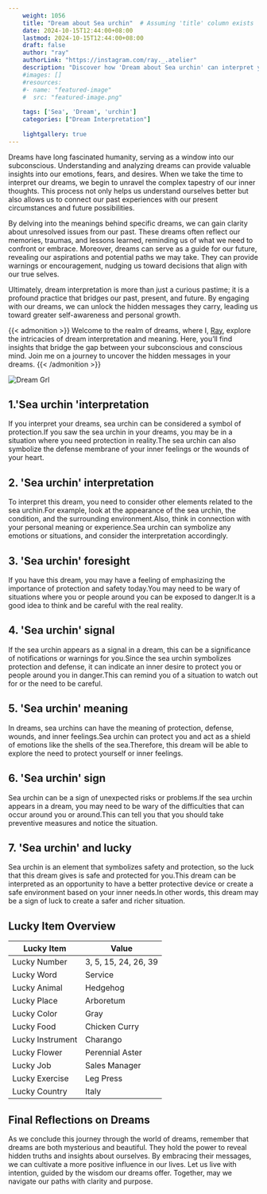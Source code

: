 ```yaml
---
    weight: 1056
    title: "Dream about Sea urchin"  # Assuming 'title' column exists
    date: 2024-10-15T12:44:00+08:00
    lastmod: 2024-10-15T12:44:00+08:00
    draft: false
    author: "ray"
    authorLink: "https://instagram.com/ray._.atelier"
    description: "Discover how 'Dream about Sea urchin' can interpret your future and uncover its significant meanings in your life."
    #images: []
    #resources:
    #- name: "featured-image"
    #  src: "featured-image.png"
    
    tags: ['Sea', 'Dream', 'urchin']
    categories: ["Dream Interpretation"]
    
    lightgallery: true
---
```

    
Dreams have long fascinated humanity, serving as a window into our subconscious. Understanding and analyzing dreams can provide valuable insights into our emotions, fears, and desires. When we take the time to interpret our dreams, we begin to unravel the complex tapestry of our inner thoughts. This process not only helps us understand ourselves better but also allows us to connect our past experiences with our present circumstances and future possibilities.

By delving into the meanings behind specific dreams, we can gain clarity about unresolved issues from our past. These dreams often reflect our memories, traumas, and lessons learned, reminding us of what we need to confront or embrace. Moreover, dreams can serve as a guide for our future, revealing our aspirations and potential paths we may take. They can provide warnings or encouragement, nudging us toward decisions that align with our true selves.

Ultimately, dream interpretation is more than just a curious pastime; it is a profound practice that bridges our past, present, and future. By engaging with our dreams, we can unlock the hidden messages they carry, leading us toward greater self-awareness and personal growth.

{{< admonition >}}
Welcome to the realm of dreams, where I, [Ray](https://instagram.com/ray._.atelier), explore the intricacies of dream interpretation and meaning. Here, you’ll find insights that bridge the gap between your subconscious and conscious mind. Join me on a journey to uncover the hidden messages in your dreams.
{{< /admonition >}}

![Dream Grl](https://cdn.pixabay.com/photo/2017/11/02/03/35/gothic-2910057_1280.jpg "Dream Grl")

## 1.'Sea urchin 'interpretation
If you interpret your dreams, sea urchin can be considered a symbol of protection.If you saw the sea urchin in your dreams, you may be in a situation where you need protection in reality.The sea urchin can also symbolize the defense membrane of your inner feelings or the wounds of your heart.

## 2. 'Sea urchin' interpretation
To interpret this dream, you need to consider other elements related to the sea urchin.For example, look at the appearance of the sea urchin, the condition, and the surrounding environment.Also, think in connection with your personal meaning or experience.Sea urchin can symbolize any emotions or situations, and consider the interpretation accordingly.

## 3. 'Sea urchin' foresight
If you have this dream, you may have a feeling of emphasizing the importance of protection and safety today.You may need to be wary of situations where you or people around you can be exposed to danger.It is a good idea to think and be careful with the real reality.

## 4. 'Sea urchin' signal
If the sea urchin appears as a signal in a dream, this can be a significance of notifications or warnings for you.Since the sea urchin symbolizes protection and defense, it can indicate an inner desire to protect you or people around you in danger.This can remind you of a situation to watch out for or the need to be careful.

## 5. 'Sea urchin' meaning
In dreams, sea urchins can have the meaning of protection, defense, wounds, and inner feelings.Sea urchin can protect you and act as a shield of emotions like the shells of the sea.Therefore, this dream will be able to explore the need to protect yourself or inner feelings.

## 6. 'Sea urchin' sign
Sea urchin can be a sign of unexpected risks or problems.If the sea urchin appears in a dream, you may need to be wary of the difficulties that can occur around you or around.This can tell you that you should take preventive measures and notice the situation.

## 7. 'Sea urchin' and lucky
Sea urchin is an element that symbolizes safety and protection, so the luck that this dream gives is safe and protected for you.This dream can be interpreted as an opportunity to have a better protective device or create a safe environment based on your inner needs.In other words, this dream may be a sign of luck to create a safer and richer situation.

## Lucky Item Overview
| Lucky Item          | Value              |
|---------------|--------------------|
| Lucky Number        | 3, 5, 15, 24, 26, 39  |
| Lucky Word          | Service |
| Lucky Animal        | Hedgehog |
| Lucky Place         | Arboretum     |
| Lucky Color         | Gray     |
| Lucky Food          | Chicken Curry      |
| Lucky Instrument    | Charango |
| Lucky Flower        | Perennial Aster    |
| Lucky Job           | Sales Manager       |
| Lucky Exercise      | Leg Press  |
| Lucky Country       | Italy    |


##  Final Reflections on Dreams

As we conclude this journey through the world of dreams, remember that dreams are both mysterious and beautiful. They hold the power to reveal hidden truths and insights about ourselves. By embracing their messages, we can cultivate a more positive influence in our lives. Let us live with intention, guided by the wisdom our dreams offer. Together, may we navigate our paths with clarity and purpose.
